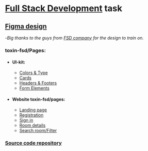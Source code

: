 # [Full Stack Development](https://www.fullstack-development.com/en) task
## [Figma design](https://www.figma.com/file/xorjGw6bbI9mK7fZAMebJu/FSD-frontend-education-program.-The-2nd-task-(Copy)?node-id=0%3A1)
-*Big thanks to the guys from [FSD company](https://www.fullstack-development.com/en) for the design to train on.*
### toxin-fsd/Pages:
- #### UI-kit:
    - [Colors & Type](https://troalexis.github.io/toxin-fsd/pages/colors-type)
    - [Cards](https://troalexis.github.io/toxin-fsd/pages/cards)
    - [Headers & Footers](https://troalexis.github.io/toxin-fsd/pages/headers-footers)
    - [Form Elements](https://troalexis.github.io/toxin-fsd/pages/form-elements)
- #### Website toxin-fsd/pages:
    - [Landing page](https://troalexis.github.io/toxin-fsd/pages/landing)
    - [Registration](https://troalexis.github.io/toxin-fsd/pages/registration)
    - [Sign in](https://troalexis.github.io/toxin-fsd/pages/sign-in)
    - [Room details](https://troalexis.github.io/toxin-fsd/pages/room-details)
    - [Search room/Filter](https://troalexis.github.io/toxin-fsd/pages/search-room)

### [Source code repository](https://github.com/TroAlexis/TroAlexis.github.io)